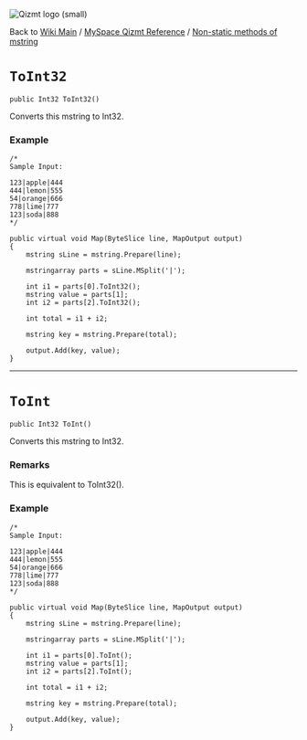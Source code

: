 <a href='Hidden comment: Image:'></a><img src='http://qizmt.googlecode.com/svn/wiki/images/Qizmt_logo_small.png' alt='Qizmt logo (small)' />

Back to <a href='Hidden comment: Link:'></a>[Wiki Main](Main.md) / [MySpace Qizmt Reference](MySpaceQizmtReference.md) / [Non-static methods of mstring](MySpaceQizmtReferenceMStringMethods.md)



# `ToInt32` #
`public Int32 ToInt32()`

Converts this mstring to Int32.

### Example ###
```
/*
Sample Input:

123|apple|444
444|lemon|555
54|orange|666
778|lime|777
123|soda|888
*/

public virtual void Map(ByteSlice line, MapOutput output)
{
    mstring sLine = mstring.Prepare(line);

    mstringarray parts = sLine.MSplit('|');

    int i1 = parts[0].ToInt32();
    mstring value = parts[1];
    int i2 = parts[2].ToInt32();

    int total = i1 + i2;

    mstring key = mstring.Prepare(total);

    output.Add(key, value);
} 
```

---




# `ToInt` #
`public Int32 ToInt()`

Converts this mstring to Int32.
### Remarks ###
This is equivalent to ToInt32().

### Example ###
```
/*
Sample Input:

123|apple|444
444|lemon|555
54|orange|666
778|lime|777
123|soda|888
*/

public virtual void Map(ByteSlice line, MapOutput output)
{
    mstring sLine = mstring.Prepare(line);

    mstringarray parts = sLine.MSplit('|');

    int i1 = parts[0].ToInt();
    mstring value = parts[1];
    int i2 = parts[2].ToInt();

    int total = i1 + i2;

    mstring key = mstring.Prepare(total);

    output.Add(key, value);
}
 
```